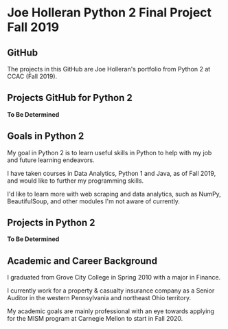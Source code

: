 # Joe Holleran		Python 2		Final Project		Fall 2019

## GitHub

The projects in this GitHub are Joe Holleran's portfolio from Python 2 at CCAC (Fall 2019).

## Projects GitHub for Python 2

**To Be Determined**

## Goals in Python 2
My goal in Python 2 is to learn useful skills in Python to help with my job and future learning endeavors.

I have taken courses in Data Analytics, Python 1 and Java, as of Fall 2019, and would like to further my programming skills.

I'd like to learn more with web scraping and data analytics, such as NumPy, BeautifulSoup, and other modules I'm not aware of currently.

## Projects in Python 2

**To Be Determined**

## Academic and Career Background

I graduated from Grove City College in Spring 2010 with a major in Finance.

I currently work for a property & casualty insurance company as a Senior Auditor in the western Pennsylvania and northeast Ohio territory.

My academic goals are mainly professional with an eye towards applying for the MISM program at Carnegie Mellon to start in Fall 2020.

